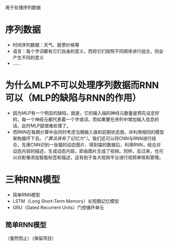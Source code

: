 用于处理序列数据
# 序列数据
* 时间序列数据：天气、股票价格等
* 语言：每个字词都有它们自身的意义，而将它们按照不同顺序进行组合，则会产生不同的意义
* ……

# 为什么MLP不可以处理序列数据而RNN可以（MLP的缺陷与RNN的作用）
* 因为MLP有一个明显的缺陷，就是，它的输入端的神经元数量是预先设定好的，每一个神经元都代表着一个字或词，而如果要在序列中增加输入信息的话，此时MLP就很难处理了。
* 而RNN在每期计算中会同时考虑当期输入值和前期状态值，并利用相同的模型架构循环下去。*（“算法具有了记忆力”）*。我们还可以将CNN与RNN进行结合，先用CNN识别一张猫的动态图片，得到猫的数据后，利用RNN，结合对动态内容的描述，生成动态内容，即由图片生成了视频。同样，反过来，也可以对影像添加智能标签和描述，这有助于各大视频平台进行视频审核和管理。

# 三种RNN模型
* 简单RNN模型
* LSTM（Long Short-Term Memory）长短期记忆模型
* GRU（Gated Recurrent Units）门控循环单元
## 简单RNN模型

（戛然而止）（保留项目）
